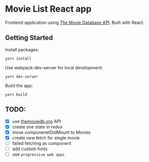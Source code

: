# Movie List React app

Frontend application using [The Movie Database API](https://developers.themoviedb.org). Built with React.

## Getting Started

Install packages:
```
yarn install
```

Use webpack-dev-server for local development:
```
yarn dev-server
```

Build the app:
```
yarn build
```

## TODO:
- [x] use [themoviedb.org](https://developers.themoviedb.org/3/getting-started) API
- [x] create one state in redux
- [x] move componenetDidMount to Movies
- [x] create new fetch for single movie
- [ ] failed fetching as component
- [ ] add custom fonts
- [ ] use `progressive web apps`

